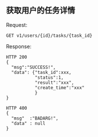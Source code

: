 获取用户的任务详情
------------------

Request:

```
GET v1/users/{id}/tasks/{task_id}
```

Response:

```
HTTP 200
{
  "msg":"SUCCESS!",
  "data": {"task_id":xxx,
           "status":1,
           "result":"xxx",
           "create_time":"xxx"
           }
}
```

```
HTTP 400
{
  "msg"  :"BADARG!",
  "data" : null
}
```
